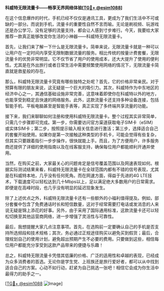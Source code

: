 **科威特无限流量卡——畅享无界网络体验[[TG💪+ @esim1088](https://t.me/s/esim1088)]**

在这个信息爆炸的时代，手机已经不仅仅是通讯工具，更成为了我们生活中不可或缺的一部分。而说到手机，流量卡的重要性自然不言而喻。无论是刷视频、玩游戏还是办公学习，没有足够的流量支持，都会让人感到寸步难行。今天，我要给大家推荐一款真正能够改变你生活的小神器——科威特无限流量卡。

首先，让我们来了解一下什么是无限流量卡。简单来说，无限流量卡就是一种可以让用户在一定时间内享受无限制数据流量的服务。相比传统的按量计费套餐，无限流量卡的优势非常明显。它不仅节省了用户的使用成本，还大大提升了使用的便利性。尤其是在外出旅行或者日常生活中需要频繁使用网络的情况下，无限流量卡简直就是救星般的存在。

那么，科威特无限流量卡究竟有哪些独特之处呢？首先，它的价格非常亲民。对于预算有限的朋友来说，这无疑是一个巨大的吸引力。其次，科威特作为中东地区的经济中心之一，其通信基础设施非常完善，这意味着即使你在科威特以外的地方，也能享受到稳定且快速的网络服务。此外，这款流量卡还支持多种设备连接，包括智能手机、平板电脑甚至是智能手表等，真正实现了多终端共享流量的功能。

接下来，我们来聊聊如何注册和使用科威特无限流量卡。整个过程其实非常简单，只需几个步骤即可完成。第一步，你需要访问官方渠道获取电子SIM卡（eSIM）或实体SIM卡；第二步，按照提示输入相关信息进行激活；第三步，选择适合自己的套餐开始使用。如果你是第一次接触这种类型的手机卡，可能会觉得有些复杂，但其实只要跟着指引一步步操作，很快就能上手。而且，为了方便用户，许多服务商还提供了详细的使用指南以及在线客服支持，确保每位用户都能顺利开通并使用。

当然，在购买之前，大家最关心的问题肯定是信号覆盖范围以及网速表现如何。根据实际测试结果来看，科威特无限流量卡在全球范围内都有不错的信号表现，尤其是在科威特本地，几乎没有任何死角。而在网速方面，得益于先进的4G LTE技术，下载速度可以轻松达到几十Mbps以上，足以满足绝大多数用户的日常需求。即便是在高峰时段，也几乎没有明显的延迟现象发生。

除了上述优点之外，科威特无限流量卡还有一些额外的小福利值得提及。例如，部分套餐中包含了免费通话时长和短信数量，这对于经常需要打电话或发消息的人来说无疑是锦上添花的好事。另外，由于采用了国际通用标准，这款流量卡还可以轻松切换至其他运营商网络，进一步增强了灵活性与可靠性。

最后，我想提醒大家几点注意事项。首先，在选购前一定要确认自己的手机是否支持所选频段和技术规格；其次，务必通过正规途径购买以避免买到假货；最后，合理规划自己的使用计划，避免超出预期产生不必要的费用。只要做到这些，相信每位用户都能充分享受到这款产品带来的便捷与乐趣！

总之，科威特无限流量卡凭借其低廉的价格、广泛的适用性和卓越的表现，已经成为众多消费者的首选。无论你是学生党、上班族还是旅行爱好者，都可以从中找到适合自己的方案。心动不如行动，赶紧为自己挑选一张吧！相信它会成为你生活中最得力的助手之一。

[[TG💪+ @esim1088](https://t.me/s/esim1088) ![Image](https://i.postimg.cc/4NQfJmqS/Snipaste-2025-05-13-00-14-12.png)]